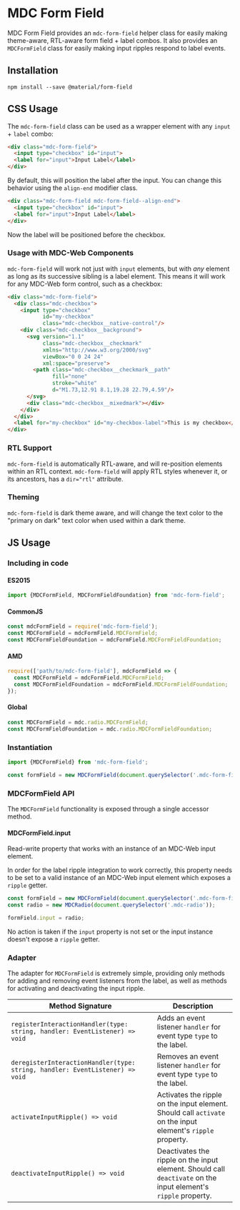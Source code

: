 # MDC Form Field

MDC Form Field provides an `mdc-form-field` helper class for easily making theme-aware, RTL-aware
form field + label combos. It also provides an `MDCFormField` class for easily making input ripples
respond to label events.

## Installation

```
npm install --save @material/form-field
```

## CSS Usage

The `mdc-form-field` class can be used as a wrapper element with any `input` + `label` combo:

```html
<div class="mdc-form-field">
  <input type="checkbox" id="input">
  <label for="input">Input Label</label>
</div>
```

By default, this will position the label after the input. You can change this behavior using the
`align-end` modifier class.

```html
<div class="mdc-form-field mdc-form-field--align-end">
  <input type="checkbox" id="input">
  <label for="input">Input Label</label>
</div>
```

Now the label will be positioned before the checkbox.

### Usage with MDC-Web Components

`mdc-form-field` will work not just with `input` elements, but with _any_ element as long as its
successive sibling is a label element. This means it will work for any MDC-Web form control, such as a
checkbox:

```html
<div class="mdc-form-field">
  <div class="mdc-checkbox">
    <input type="checkbox"
           id="my-checkbox"
           class="mdc-checkbox__native-control"/>
    <div class="mdc-checkbox__background">
      <svg version="1.1"
           class="mdc-checkbox__checkmark"
           xmlns="http://www.w3.org/2000/svg"
           viewBox="0 0 24 24"
           xml:space="preserve">
        <path class="mdc-checkbox__checkmark__path"
              fill="none"
              stroke="white"
              d="M1.73,12.91 8.1,19.28 22.79,4.59"/>
      </svg>
      <div class="mdc-checkbox__mixedmark"></div>
    </div>
  </div>
  <label for="my-checkbox" id="my-checkbox-label">This is my checkbox</label>
</div>
```

### RTL Support

`mdc-form-field` is automatically RTL-aware, and will re-position elements within an RTL context.
`mdc-form-field` will apply RTL styles whenever it, or its ancestors, has a `dir="rtl"` attribute.

### Theming

`mdc-form-field` is dark theme aware, and will change the text color to the "primary on dark" text
color when used within a dark theme.


## JS Usage

### Including in code

#### ES2015

```javascript
import {MDCFormField, MDCFormFieldFoundation} from 'mdc-form-field';
```

#### CommonJS

```javascript
const mdcFormField = require('mdc-form-field');
const MDCFormField = mdcFormField.MDCFormField;
const MDCFormFieldFoundation = mdcFormField.MDCFormFieldFoundation;
```

#### AMD

```javascript
require(['path/to/mdc-form-field'], mdcFormField => {
  const MDCFormField = mdcFormField.MDCFormField;
  const MDCFormFieldFoundation = mdcFormField.MDCFormFieldFoundation;
});
```

#### Global

```javascript
const MDCFormField = mdc.radio.MDCFormField;
const MDCFormFieldFoundation = mdc.radio.MDCFormFieldFoundation;
```

### Instantiation

```javascript
import {MDCFormField} from 'mdc-form-field';

const formField = new MDCFormField(document.querySelector('.mdc-form-field'));
```

### MDCFormField API

The `MDCFormField` functionality is exposed through a single accessor method.

#### MDCFormField.input

Read-write property that works with an instance of an MDC-Web input element.

In order for the label ripple integration to work correctly, this property needs to be set to a
valid instance of an MDC-Web input element which exposes a `ripple` getter.

```javascript
const formField = new MDCFormField(document.querySelector('.mdc-form-field'));
const radio = new MDCRadio(document.querySelector('.mdc-radio'));

formField.input = radio;
```

No action is taken if the `input` property is not set or the input instance doesn't expose a
`ripple` getter.


### Adapter

The adapter for `MDCFormField` is extremely simple, providing only methods for adding and
removing event listeners from the label, as well as methods for activating and deactivating
the input ripple.

| Method Signature | Description |
| --- | --- |
| `registerInteractionHandler(type: string, handler: EventListener) => void` | Adds an event listener `handler` for event type `type` to the label. |
| `deregisterInteractionHandler(type: string, handler: EventListener) => void` | Removes an event listener `handler` for event type `type` to the label. |
| `activateInputRipple() => void` | Activates the ripple on the input element. Should call `activate` on the input element's `ripple` property. |
| `deactivateInputRipple() => void` | Deactivates the ripple on the input element. Should call `deactivate` on the input element's `ripple` property. |
